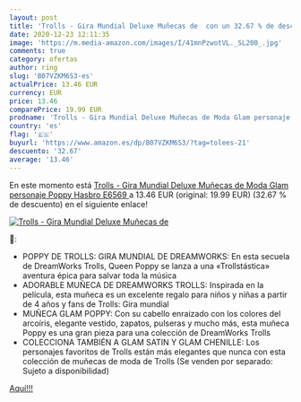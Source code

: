 ```yaml
---
layout: post
title: 'Trolls - Gira Mundial Deluxe Muñecas de  con un 32.67 % de descuento'
date: 2020-12-23 12:11:35
image: 'https://m.media-amazon.com/images/I/41mnPzwotVL._SL200_.jpg'
comments: true
category: ofertas
author: ring
slug: 'B07VZKM6S3-es'
actualPrice: 13.46 EUR
currency: EUR
price: 13.46
comparePrice: 19.99 EUR
prodname: 'Trolls - Gira Mundial Deluxe Muñecas de Moda Glam personaje Poppy  Hasbro E6569 '
country: 'es'
flag: '🇪🇸'
buyurl: 'https://www.amazon.es/dp/B07VZKM6S3/?tag=tolees-21'
descuento: '32.67'
average: '13.46'
---
```


En este momento está [Trolls - Gira Mundial Deluxe Muñecas de Moda Glam personaje Poppy  Hasbro E6569 ](https://www.amazon.es/dp/B07VZKM6S3/?tag=tolees-21) a 13.46 EUR (original: 19.99 EUR) (32.67 %  de descuento) en el siguiente enlace!

[![Trolls - Gira Mundial Deluxe Muñecas de ](https://m.media-amazon.com/images/I/41mnPzwotVL._SL200_.jpg)](https://www.amazon.es/dp/B07VZKM6S3/?tag=tolees-21)

🔎:

- POPPY DE TROLLS: GIRA MUNDIAL DE DREAMWORKS: En esta secuela de DreamWorks Trolls, Queen Poppy se lanza a una «Trollstástica» aventura épica para salvar toda la música
- ADORABLE MUÑECA DE DREAMWORKS TROLLS: Inspirada en la película, esta muñeca es un excelente regalo para niños y niñas a partir de 4 años y fans de Trolls: Gira mundial
- MUÑECA GLAM POPPY: Con su cabello enraizado con los colores del arcoíris, elegante vestido, zapatos, pulseras y mucho más, esta muñeca Poppy es una gran pieza para una colección de DreamWorks Trolls
- COLECCIONA TAMBIÉN A GLAM SATIN Y GLAM CHENILLE: Los personajes favoritos de Trolls están más elegantes que nunca con esta colección de muñecas de moda de Trolls (Se venden por separado: Sujeto a disponibilidad)

[Aquí!!!](https://www.amazon.es/dp/B07VZKM6S3/?tag=tolees-21)
